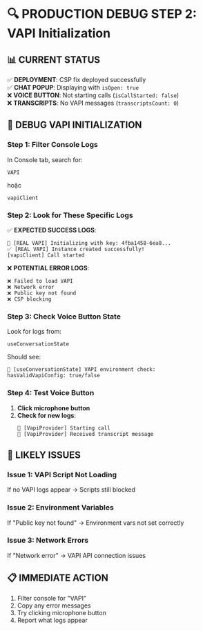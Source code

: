 # 🔍 PRODUCTION DEBUG STEP 2: VAPI Initialization

## 📊 **CURRENT STATUS**

✅ **DEPLOYMENT**: CSP fix deployed successfully  
✅ **CHAT POPUP**: Displaying with `isOpen: true`  
❌ **VOICE BUTTON**: Not starting calls (`isCallStarted: false`)  
❌ **TRANSCRIPTS**: No VAPI messages (`transcriptsCount: 0`)

## 🎯 **DEBUG VAPI INITIALIZATION**

### **Step 1: Filter Console Logs**

In Console tab, search for:

```
VAPI
```

hoặc

```
vapiClient
```

### **Step 2: Look for These Specific Logs**

✅ **EXPECTED SUCCESS LOGS**:

```
🚀 [REAL VAPI] Initializing with key: 4fba1458-6ea8...
✅ [REAL VAPI] Instance created successfully!
[vapiClient] Call started
```

❌ **POTENTIAL ERROR LOGS**:

```
❌ Failed to load VAPI
❌ Network error
❌ Public key not found
❌ CSP blocking
```

### **Step 3: Check Voice Button State**

Look for logs from:

```
useConversationState
```

Should see:

```
🔄 [useConversationState] VAPI environment check:
hasValidVapiConfig: true/false
```

### **Step 4: Test Voice Button**

1. **Click microphone button**
2. **Check for new logs**:
   ```
   🚀 [VapiProvider] Starting call
   📝 [VapiProvider] Received transcript message
   ```

## 🚨 **LIKELY ISSUES**

### **Issue 1: VAPI Script Not Loading**

If no VAPI logs appear → Scripts still blocked

### **Issue 2: Environment Variables**

If "Public key not found" → Environment vars not set correctly

### **Issue 3: Network Errors**

If "Network error" → VAPI API connection issues

## 📋 **IMMEDIATE ACTION**

1. Filter console for "VAPI"
2. Copy any error messages
3. Try clicking microphone button
4. Report what logs appear
